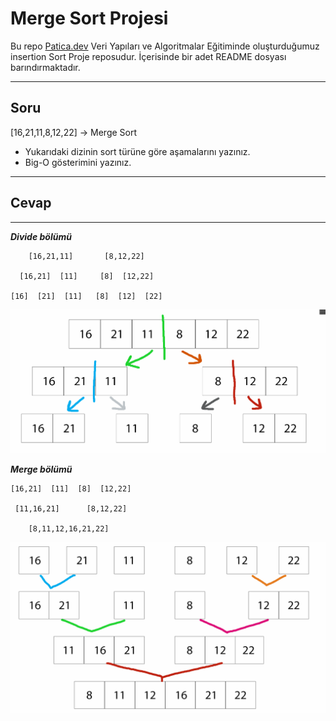 # **Merge Sort Projesi**

Bu repo [Patica.dev](https://www.patika.dev/tr) Veri Yapıları ve Algoritmalar Eğitiminde oluşturduğumuz insertion Sort Proje reposudur. İçerisinde bir adet README dosyası barındırmaktadır.

---

## **Soru**
[16,21,11,8,12,22] -> Merge Sort

- Yukarıdaki dizinin sort türüne göre aşamalarını yazınız.
- Big-O gösterimini yazınız.


------

## **Cevap**
-----------------

***Divide bölümü***



```
    [16,21,11]       [8,12,22]

  [16,21]  [11]     [8]  [12,22]

[16]  [21]  [11]   [8]  [12]  [22]
```
![divide](https://raw.githubusercontent.com/Overated/Merge-Sort-Projesi/main/image/a1.png)

***Merge bölümü***

```
[16,21]  [11]  [8]  [12,22]
 
 [11,16,21]      [8,12,22]
    
    [8,11,12,16,21,22]
```
![merge](https://raw.githubusercontent.com/Overated/Merge-Sort-Projesi/main/image/a2.png)